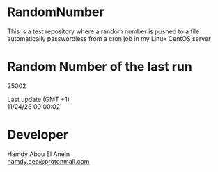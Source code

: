 # RandomNumber    
This is a test repository where a random number is pushed to a file automatically passwordless from a cron job in my Linux CentOS server    
# Random Number of the last run   
25002
      
Last update (GMT +1)    
11/24/23 00:00:02
# Developer    
Hamdy Abou El Anein   
hamdy.aea@protonmail.com
